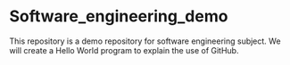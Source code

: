 # Software_engineering_demo
This repository is a demo repository for software engineering subject. We will create a Hello World program to explain the use of GitHub.
